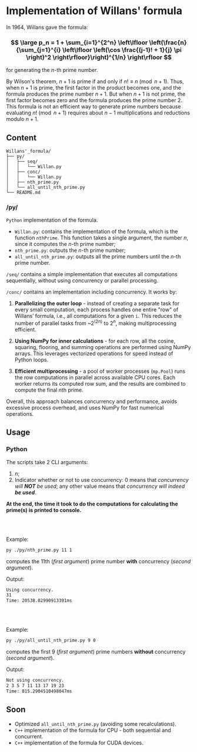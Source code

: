 <h1>Implementation of Willans' formula</h1>

In 1964, Willans gave the formula:

<h3 align="center">

$$
\large
p_n = 1 + \sum_{i=1}^{2^n} \left\lfloor \left(\frac{n}{\sum_{j=1}^{i} \left\lfloor \left(\cos \frac{(j-1)! + 1}{j} \pi \right)^2 \right\rfloor}\right)^{1/n} \right\rfloor
$$

</h3>


for generating the $n$-th prime number.

By Wilson's theorem, $n+1$ is prime if and only if $n! \equiv n \pmod{n+1}$. Thus, when $n+1$ is prime, the first factor in the product becomes one, and the formula produces the prime number $n+1$. But when $n+1$ is not prime, the first factor becomes zero and the formula produces the prime number $2$. This formula is not an efficient way to generate prime numbers because evaluating $n! \pmod{n+1}$ requires about $n-1$ multiplications and reductions modulo $n+1$.

<h2>Content</h2>

```
Willans'_formula/
├── py/
│   ├── seq/
│   │   └── Willan.py
│   ├── conc/
│   │   └── Willan.py
│   ├── nth_prime.py
│   └── all_until_nth_prime.py
└── README.md
```   

<h3>/py/</h3>



`Python` implementation of the formula.

- `Willan.py`:
contains the implementation of the formula, which is the function `nthPrime`. This function takes a single argument, the number $n$, since it computes the $n$-th prime number;
- `nth_prime.py`:
outputs the $n$-th prime number;
- `all_until_nth_prime.py`: outputs all the prime numbers until the $n$-th prime number.

`/seq/` contains a simple implementation that executes all computations sequentially, without using concurrency or parallel processing.


`/conc/` contains an implementation including concurrency. It works by:

1. **Parallelizing the outer loop** - instead of creating a separate task for every small computation, each process handles one entire "row" of Willans’ formula, i.e., all computations for a given `i`. This reduces the number of parallel tasks from ~$2^{(2n)}$ to $2^n$, making multiprocessing efficient.

2. **Using NumPy for inner calculations** - for each row, all the cosine, squaring, flooring, and summing operations are performed using NumPy arrays. This leverages vectorized operations for speed instead of Python loops.

3. **Efficient multiprocessing** - a pool of worker processes (`mp.Pool`) runs the row computations in parallel across available CPU cores. Each worker returns its computed row sum, and the results are combined to compute the final nth prime.

Overall, this approach balances concurrency and performance, avoids excessive process overhead, and uses NumPy for fast numerical operations.


<h2>Usage</h2>  

<h3>Python</h3>

The scripts take 2 CLI arguments: 
1. $n$;
2. Indicator whether or not to use concurrency: 0 means that *concurrency will **NOT** be used*; any other value means that *concurrency will indeed **be used***.

**At the end, the time it took to do the computations for calculating the prime(s) is printed to console.**

<br>
<br>

Example:
```bash
py ./py/nth_prime.py 11 1
```
computes the 11th (*first argument*) prime number **with** concurrency (*second argument*).

Output:
```bash
Using concurrency.
31
Time: 20538.02990913391ms
```

<br>
<br>

Example:
```bash
py ./py/all_until_nth_prime.py 9 0
```
computes the first 9 (*first argument*) prime numbers **without** concurrency (*second argument*).

Output:
```bash
Not using concurrency.
2 3 5 7 11 13 17 19 23 
Time: 815.2904510498047ms
```

<h2>Soon</h2>

- Optimized `all_until_nth_prime.py` (avoiding some recalculations).
- `C++` implementation of the formula for CPU - both sequential and concurrent.
- `C++` implementation of the formula for CUDA devices.